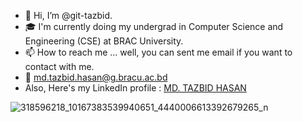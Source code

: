 - 👋 Hi, I’m @git-tazbid.
- 🎓 I'm currently doing my undergrad in Computer Science and Engineering (CSE) at BRAC University.
- 📫 How to reach me ... well, you can sent me email if you want to contact with me.
- 📧 md.tazbid.hasan@g.bracu.ac.bd
- <div class="badge-base LI-profile-badge" data-locale="en_US" data-size="large" data-theme="light" data-type="HORIZONTAL" data-vanity="md-tazbid-hasan" <h4> Also, Here's my LinkedIn profile : </h4>  <a class="badge-base__link LI-simple-link"  
  href="https://bd.linkedin.com/in/md-tazbid-hasan?trk=profile-badge">MD. TAZBID HASAN</a></div>
              
<!---
    
--->

![318596218_10167383539940651_4440006613392679265_n](https://user-images.githubusercontent.com/115063167/206525203-3e4db387-ca7c-440b-a1c8-c049fd95407a.jpg)
